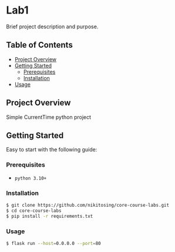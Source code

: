 # Lab1

Brief project description and purpose.

## Table of Contents
- [Project Overview](#project-overview)
- [Getting Started](#getting-started)
  - [Prerequisites](#prerequisites)
  - [Installation](#installation)
- [Usage](#usage)

## Project Overview

Simple CurrentTime python project

## Getting Started

Easy to start with the following guide:

### Prerequisites

- `python 3.10+`

### Installation

```bash
$ git clone https://github.com/nikitosing/core-course-labs.git
$ cd core-course-labs
$ pip install -r requirements.txt
```

### Usage

```bash
$ flask run --host=0.0.0.0 --port=80
```